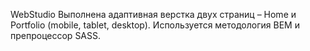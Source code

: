 WebStudio
Выполнена адаптивная верстка двух страниц – Home и Portfolio (mobile, tablet, desktop). Используется методология BEM и препроцессор SASS.
